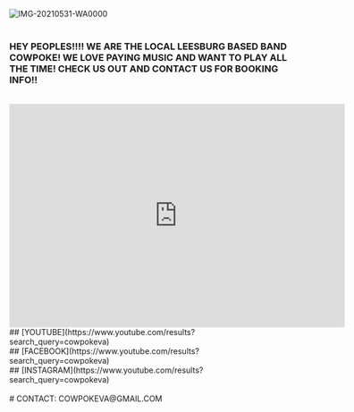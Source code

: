 ![IMG-20210531-WA0000](https://user-images.githubusercontent.com/85310685/120742638-4038d580-c4c5-11eb-8b43-56e682295208.jpg)
<br>
<br>
### HEY PEOPLES!!!! WE ARE THE LOCAL LEESBURG BASED BAND COWPOKE! WE LOVE PAYING MUSIC AND WANT TO PLAY ALL THE TIME! CHECK US OUT AND CONTACT US FOR BOOKING INFO!!
<br>
<iframe width="600" height="400" src="https://www.youtube.com/embed/eppiVEbUGgk" title="YouTube video player" frameborder="0" allow="accelerometer; autoplay; clipboard-write; encrypted-media; gyroscope; picture-in-picture" allowfullscreen></iframe> 
<br>
## [YOUTUBE](https://www.youtube.com/results?search_query=cowpokeva)
<br>
## [FACEBOOK](https://www.youtube.com/results?search_query=cowpokeva) 
<br>
## [INSTAGRAM](https://www.youtube.com/results?search_query=cowpokeva) 
<br>
<br>
# CONTACT: COWPOKEVA@GMAIL.COM












